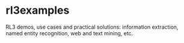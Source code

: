# rl3examples
RL3 demos, use cases and practical solutions: information extraction, named entity recognition, web and text mining, etc.
